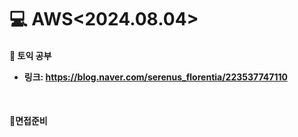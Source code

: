 <h1>💻 AWS<2024.08.04></h1>
<h4>📖 토익 공부<br>


- 링크: https://blog.naver.com/serenus_florentia/223537747110
<br>

<h4>📖면접준비